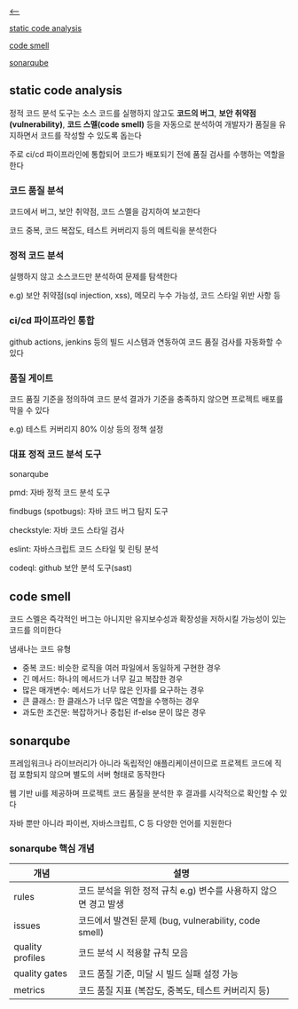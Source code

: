 [⟵](../README.md)

[static code analysis](#static-code-analysis)

[code smell](#code-smell)

[sonarqube](#sonarqube)


## static code analysis

정적 코드 분석 도구는 소스 코드를 실행하지 않고도 **코드의 버그**, **보안 취약점(vulnerability)**, **코드 스멜(code smell)** 등을 자동으로 분석하여 개발자가 품질을 유지하면서 코드를 작성할 수 있도록 돕는다

주로 ci/cd 파이프라인에 통합되어 코드가 배포되기 전에 품질 검사를 수행하는 역할을 한다

### 코드 품질 분석

코드에서 버그, 보안 취약점, 코드 스멜을 감지하여 보고한다

코드 중복, 코드 복잡도, 테스트 커버리지 등의 메트릭을 분석한다

### 정적 코드 분석

실행하지 않고 소스코드만 분석하여 문제를 탐색한다

e.g) 보안 취약점(sql injection, xss), 메모리 누수 가능성, 코드 스타일 위반 사항 등

### ci/cd 파이프라인 통합

github actions, jenkins 등의 빌드 시스템과 연동하여 코드 품질 검사를 자동화할 수 있다

### 품질 게이트

코드 품질 기준을 정의하여 코드 분석 결과가 기준을 충족하지 않으면 프로젝트 배포를 막을 수 있다

e.g) 테스트 커버리지 80% 이상 등의 정책 설정

### 대표 정적 코드 분석 도구

sonarqube

pmd: 자바 정적 코드 분석 도구

findbugs (spotbugs): 자바 코드 버그 탐지 도구

checkstyle: 자바 코드 스타일 검사

eslint: 자바스크립트 코드 스타일 및 린팅 분석

codeql: github 보안 분석 도구(sast)


## code smell

코드 스멜은 즉각적인 버그는 아니지만 유지보수성과 확장성을 저하시킬 가능성이 있는 코드를 의미한다

냄새나는 코드 유형
- 중복 코드: 비슷한 로직을 여러 파일에서 동일하게 구현한 경우
- 긴 메서드: 하나의 메서드가 너무 길고 복잡한 경우
- 많은 매개변수: 메서드가 너무 많은 인자를 요구하는 경우
- 큰 클래스: 한 클래스가 너무 많은 역할을 수행하는 경우 
- 과도한 조건문: 복잡하거나 중첩된 if-else 문이 많은 경우


## sonarqube

프레임워크나 라이브러리가 아니라 독립적인 애플리케이션이므로 프로젝트 코드에 직접 포함되지 않으며 별도의 서버 형태로 동작한다

웹 기반 ui를 제공하며 프로젝트 코드 품질을 분석한 후 결과를 시각적으로 확인할 수 있다

자바 뿐만 아니라 파이썬, 자바스크립트, C 등 다양한 언어를 지원한다

### sonarqube 핵심 개념

| 개념               | 설명                                           |
|------------------|----------------------------------------------|
| rules            | 코드 분석을 위한 정적 규칙 e.g) 변수를 사용하지 않으면 경고 발생      |
| issues           | 코드에서 발견된 문제 (bug, vulnerability, code smell) |
| quality profiles | 코드 분석 시 적용할 규칙 모음                            |
| quality gates    | 코드 품질 기준, 미달 시 빌드 실패 설정 가능                   |
| metrics          | 코드 품질 지표 (복잡도, 중복도, 테스트 커버리지 등)              |

